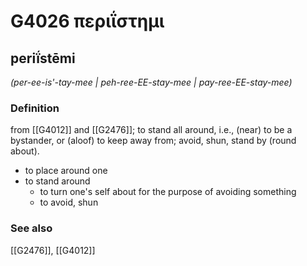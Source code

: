 # G4026 περιΐστημι

## periḯstēmi

_(per-ee-is'-tay-mee | peh-ree-EE-stay-mee | pay-ree-EE-stay-mee)_

### Definition

from [[G4012]] and [[G2476]]; to stand all around, i.e., (near) to be a bystander, or (aloof) to keep away from; avoid, shun, stand by (round about).

- to place around one
- to stand around
  - to turn one's self about for the purpose of avoiding something
  - to avoid, shun

### See also

[[G2476]], [[G4012]]

